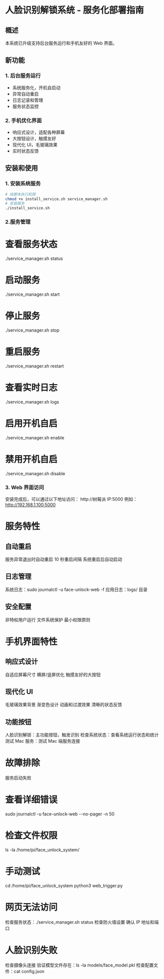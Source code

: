 # 人脸识别解锁系统 - 服务化部署指南

## 概述

本系统已升级支持后台服务运行和手机友好的 Web 界面。

## 新功能

### 1. 后台服务运行

- 系统服务化，开机自启动
- 异常自动重启
- 日志记录和管理
- 服务状态监控

### 2. 手机优化界面

- 响应式设计，适配各种屏幕
- 大按钮设计，触摸友好
- 现代化 UI，毛玻璃效果
- 实时状态反馈

## 安装和使用

### 1. 安装系统服务

```bash
# 给脚本执行权限
chmod +x install_service.sh service_manager.sh
# 安装服务
./install_service.sh
```

### 2.服务管理

# 查看服务状态

./service_manager.sh status

# 启动服务

./service_manager.sh start

# 停止服务

./service_manager.sh stop

# 重启服务

./service_manager.sh restart

# 查看实时日志

./service_manager.sh logs

# 启用开机自启

./service_manager.sh enable

# 禁用开机自启

./service_manager.sh disable

### 3. Web 界面访问

安装完成后，可以通过以下地址访问：
http://树莓派 IP:5000
例如：http://192.168.1.100:5000

# 服务特性

## 自动重启

服务异常退出时自动重启
10 秒重启间隔
系统重启后自动启动

## 日志管理

系统日志：sudo journalctl -u face-unlock-web -f
应用日志：logs/ 目录

## 安全配置

非特权用户运行
文件系统保护
最小权限原则

# 手机界面特性

## 响应式设计

自适应屏幕尺寸
横屏/竖屏优化
触摸友好的大按钮

## 现代化 UI

毛玻璃效果背景
渐变色设计
动画和过渡效果
清晰的状态反馈

## 功能按钮

人脸识别解锁：主功能按钮，触发识别
检查系统状态：查看系统运行状态和统计
测试 Mac 服务：测试 Mac 端服务连接

# 故障排除

服务启动失败

# 查看详细错误

sudo journalctl -u face-unlock-web --no-pager -n 50

# 检查文件权限

ls -la /home/pi/face_unlock_system/

# 手动测试

cd /home/pi/face_unlock_system
python3 web_trigger.py

# 网页无法访问

检查服务状态：./service_manager.sh status
检查防火墙设置
确认 IP 地址和端口

# 人脸识别失败

检查摄像头连接
验证模型文件存在：ls -la models/face_model.pkl
检查配置文件：cat config.json
